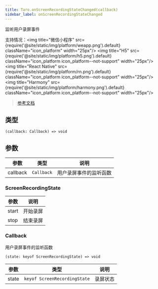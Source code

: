 ```yaml
---
title: Taro.onScreenRecordingStateChanged(callback)
sidebar_label: onScreenRecordingStateChanged
---
```


监听用户录屏事件

支持情况：<img title="微信小程序" src={require('@site/static/img/platform/weapp.png').default} className="icon_platform" width="25px"/> <img title="H5" src={require('@site/static/img/platform/h5.png').default} className="icon_platform icon_platform--not-support" width="25px"/> <img title="React Native" src={require('@site/static/img/platform/rn.png').default} className="icon_platform icon_platform--not-support" width="25px"/> <img title="Harmony" src={require('@site/static/img/platform/harmony.png').default} className="icon_platform icon_platform--not-support" width="25px"/>

> [参考文档](https://developers.weixin.qq.com/miniprogram/dev/api/device/screen/wx.onScreenRecordingStateChanged.html)

## 类型

```tsx
(callback: Callback) => void
```

## 参数

| 参数 | 类型 | 说明 |
| --- | --- | --- |
| callback | `Callback` | 用户录屏事件的监听函数 |

### ScreenRecordingState

| 参数 | 说明 |
| --- | --- |
| start | 开始录屏 |
| stop | 结束录屏 |

### Callback

用户录屏事件的监听函数

```tsx
(state: keyof ScreenRecordingState) => void
```

| 参数 | 类型 | 说明 |
| --- | --- | --- |
| state | `keyof ScreenRecordingState` | 录屏状态 |
